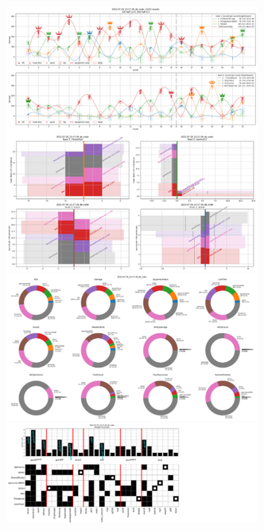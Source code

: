 ![alt text](pictures/2022-07-29_23:17:39_de_nuke_rounds.png)
![alt text](pictures/2022-07-29_23:17:39_de_nuke_flow.png)
![alt text](pictures/2022-07-29_23:17:39_de_nuke_totals.png)
![alt text](pictures/2022-07-29_23:17:39_de_nuke_weapons.png)
